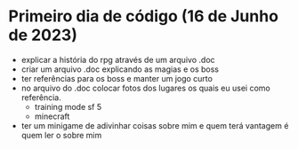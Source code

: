# Primeiro dia de código (16 de Junho de 2023)
- explicar a história do rpg através de um arquivo .doc
- criar um arquivo .doc explicando as magias e os boss
- ter referências para os boss e manter um jogo curto
- no arquivo do .doc colocar fotos dos lugares os quais eu usei como referência.
  - training mode sf 5
  - minecraft
- ter um minigame de adivinhar coisas sobre mim e quem terá vantagem é quem ler o sobre mim
